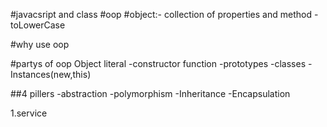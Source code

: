 #javacsript and class
#oop
#object:- collection of properties and method 
-toLowerCase


#why use oop

#partys of oop
Object literal
-constructor function
-prototypes
-classes
-Instances(new,this)

##4 pillers
-abstraction
-polymorphism
-Inheritance
-Encapsulation


 1.service
